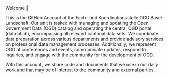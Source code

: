 Welcome 👋

This is the GitHub Account of the Fach- und Koordinationsstelle OGD Basel-Landschaft. Our unit is tasked with managing and updating the Open Government Data (OGD) catalog and operating the central OGD portal (data.bl.ch), encompassing all relevant cantonal data sets. We coordinate data preparation across various departments and provide advisory services on professional data management processes. Additionally, we represent OGD at conferences and events, communicate updates, respond to inquiries, and engage with the community for the development of OGD.

With this account, we share code and documents that we use in our daily work and that may be of interest to the community and external parties.
